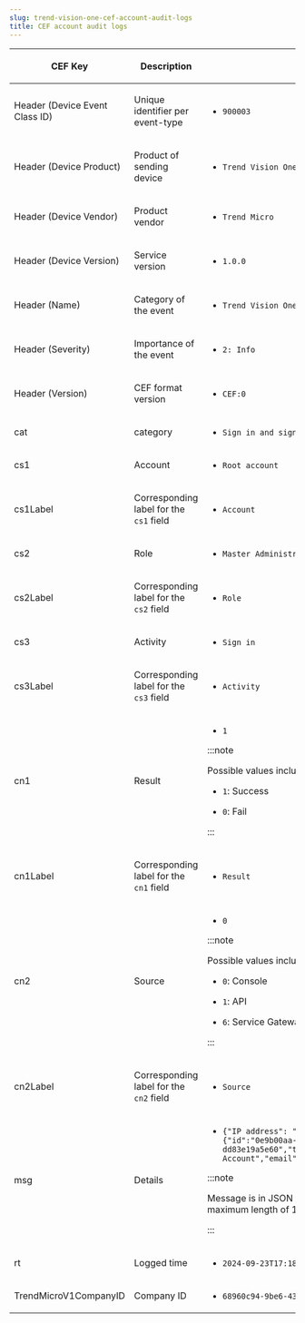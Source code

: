 ```yaml
---
slug: trend-vision-one-cef-account-audit-logs
title: CEF account audit logs
---
```


<table>
<thead>
<tr>
<th><p>CEF Key</p></th>
<th><p>Description</p></th>
<th><p>Example</p></th>
</tr>
</thead>
<tbody>
<tr>
<td><p>Header (Device Event Class ID)</p></td>
<td><p>Unique identifier per event-type</p></td>
<td><ul>
<li><p><code>900003</code></p></li>
</ul></td>
</tr>
<tr>
<td><p>Header (Device Product)</p></td>
<td><p>Product of sending device</p></td>
<td><ul>
<li><p><code>Trend Vision One</code></p></li>
</ul></td>
</tr>
<tr>
<td><p>Header (Device Vendor)</p></td>
<td><p>Product vendor</p></td>
<td><ul>
<li><p><code>Trend Micro</code></p></li>
</ul></td>
</tr>
<tr>
<td><p>Header (Device Version)</p></td>
<td><p>Service version</p></td>
<td><ul>
<li><p><code>1.0.0</code></p></li>
</ul></td>
</tr>
<tr>
<td><p>Header (Name)</p></td>
<td><p>Category of the event</p></td>
<td><ul>
<li><p><code>Trend Vision One Account Audit Log</code></p></li>
</ul></td>
</tr>
<tr>
<td><p>Header (Severity)</p></td>
<td><p>Importance of the event</p></td>
<td><ul>
<li><p><code>2: Info</code></p></li>
</ul></td>
</tr>
<tr>
<td><p>Header (Version)</p></td>
<td><p>CEF format version</p></td>
<td><ul>
<li><p><code>CEF:0</code></p></li>
</ul></td>
</tr>
<tr>
<td><p>cat</p></td>
<td><p>category</p></td>
<td><ul>
<li><p><code>Sign in and sign out</code></p></li>
</ul></td>
</tr>
<tr>
<td><p>cs1</p></td>
<td><p>Account</p></td>
<td><ul>
<li><p><code>Root account</code></p></li>
</ul></td>
</tr>
<tr>
<td><p>cs1Label</p></td>
<td><p>Corresponding label for the <code>cs1</code> field</p></td>
<td><ul>
<li><p><code>Account</code></p></li>
</ul></td>
</tr>
<tr>
<td><p>cs2</p></td>
<td><p>Role</p></td>
<td><ul>
<li><p><code>Master Administrator</code></p></li>
</ul></td>
</tr>
<tr>
<td><p>cs2Label</p></td>
<td><p>Corresponding label for the <code>cs2</code> field</p></td>
<td><ul>
<li><p><code>Role</code></p></li>
</ul></td>
</tr>
<tr>
<td><p>cs3</p></td>
<td><p>Activity</p></td>
<td><ul>
<li><p><code>Sign in</code></p></li>
</ul></td>
</tr>
<tr>
<td><p>cs3Label</p></td>
<td><p>Corresponding label for the <code>cs3</code> field</p></td>
<td><ul>
<li><p><code>Activity</code></p></li>
</ul></td>
</tr>
<tr>
<td><p>cn1</p></td>
<td><p>Result</p></td>
<td><ul>
<li><p><code>1</code></p></li>
</ul>


:::note

<p>Possible values include:</p>
<ul>
<li><p><code>1</code>: Success</p></li>
<li><p><code>0</code>: Fail</p></li>
</ul>


:::

</td>
</tr>
<tr>
<td><p>cn1Label</p></td>
<td><p>Corresponding label for the <code>cn1</code> field</p></td>
<td><ul>
<li><p><code>Result</code></p></li>
</ul></td>
</tr>
<tr>
<td><p>cn2</p></td>
<td><p>Source</p></td>
<td><ul>
<li><p><code>0</code></p></li>
</ul>


:::note

<p>Possible values include:</p>
<ul>
<li><p><code>0</code>: Console</p></li>
<li><p><code>1</code>: API</p></li>
<li><p><code>6</code>: Service Gateway</p></li>
</ul>


:::

</td>
</tr>
<tr>
<td><p>cn2Label</p></td>
<td><p>Corresponding label for the <code>cn2</code> field</p></td>
<td><ul>
<li><p><code>Source</code></p></li>
</ul></td>
</tr>
<tr>
<td><p>msg</p></td>
<td><p>Details</p></td>
<td><ul>
<li><p><code>{"IP address": "10.1.1.1", "Identifier": {"id":"0e9b00aa-6ee4-4f83-9e42-dd83e19a5e60","type":"managedAccount","name":"Root Account","email":"admin@example.com","subType":"local"}}</code></p></li>
</ul>


:::note

<p>Message is in JSON format, and is truncated if exceeding the maximum length of 1000 characters.</p>


:::

</td>
</tr>
<tr>
<td><p>rt</p></td>
<td><p>Logged time</p></td>
<td><ul>
<li><p><code>2024-09-23T17:18:42Z</code></p></li>
</ul></td>
</tr>
<tr>
<td><p>TrendMicroV1CompanyID</p></td>
<td><p>Company ID</p></td>
<td><ul>
<li><p><code>68960c94-9be6-4343-a4ca-6408de7aa331</code></p></li>
</ul></td>
</tr>
</tbody>
</table>
